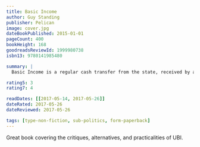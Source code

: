 ```yaml
---
title: Basic Income
author: Guy Standing
publisher: Pelican
image: cover.jpg
dateBookPublished: 2015-01-01
pageCount: 400
bookHeight: 168
goodreadsReviewId: 1999980738
isbn13: 9780141985480

summary: |
  Basic Income is a regular cash transfer from the state, received by all individual citizens. It is an acknowledgement that everyone plays a part in generating the wealth currently enjoyed only by a few. Political parties across the world are now adopting it as official policy and the idea generates headlines every day. Guy Standing has been at the forefront of thought about Basic Income for the past thirty years, and in this book he covers in authoritative detail its effects on the economy, poverty, work and labour; dissects and disproves the standard arguments against Basic Income; explains what we can learn from pilots across the world and illustrates exactly why a Basic Income has now become such an urgent necessity.

rating5: 3
rating7: 4

readDates: [[2017-05-14, 2017-05-26]]
dateRated: 2017-05-26
dateReviewed: 2017-05-26

tags: [type-non-fiction, sub-politics, form-paperback]
---
```


Great book covering the critiques, alternatives, and practicalities of UBI.

